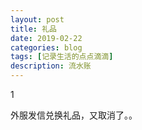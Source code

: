 ```yaml
---
layout: post
title: 礼品
date: 2019-02-22
categories: blog
tags: [记录生活的点点滴滴]
description: 流水账
---
```


1 

外服发信兑换礼品，又取消了。。
















